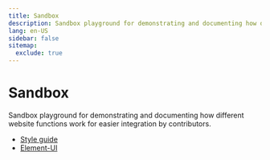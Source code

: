 ```yaml
---
title: Sandbox
description: Sandbox playground for demonstrating and documenting how different website functions work for easier integration by contributors.
lang: en-US
sidebar: false
sitemap:
  exclude: true
---
```


# Sandbox

Sandbox playground for demonstrating and documenting how different website functions work for easier integration by contributors.

- [Style guide](style-guide.md)
- [Element-UI](element-ui.md)
